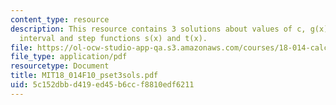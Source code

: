 ```yaml
---
content_type: resource
description: This resource contains 3 solutions about values of c, g(x)= x over the
  interval and step functions s(x) and t(x).
file: https://ol-ocw-studio-app-qa.s3.amazonaws.com/courses/18-014-calculus-with-theory-fall-2010/5c152dbbd419ed45b6ccf8810edf6211_MIT18_014F10_pset3sols.pdf
file_type: application/pdf
resourcetype: Document
title: MIT18_014F10_pset3sols.pdf
uid: 5c152dbb-d419-ed45-b6cc-f8810edf6211
---
```

